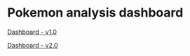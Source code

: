 # Pokemon analysis dashboard

[Dashboard - v1.0](https://app.powerbi.com/view?r=eyJrIjoiZDJkOTc1NjgtMjg0Zi00Mzc3LThhMjAtZjNiNjIxYTMzOTA1IiwidCI6IjkxODA4YmQwLTVjNmEtNDlkZi05M2RmLWZiNmE3NDBmNTk0ZCIsImMiOjh9)

[Dashboard - v2.0](https://app.powerbi.com/view?r=eyJrIjoiZDJkOTc1NjgtMjg0Zi00Mzc3LThhMjAtZjNiNjIxYTMzOTA1IiwidCI6IjkxODA4YmQwLTVjNmEtNDlkZi05M2RmLWZiNmE3NDBmNTk0ZCIsImMiOjh9)

